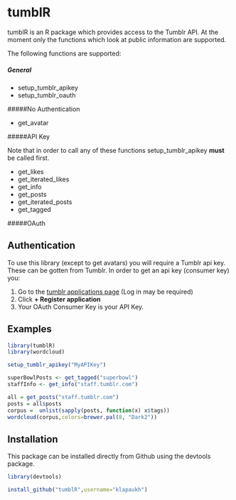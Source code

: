 # tumblR
tumblR is an R package which provides access to the Tumblr API. 
At the moment only the functions which look at public information are supported.

The following functions are supported:


##### General 

  * setup_tumblr_apikey
  * setup_tumblr_oauth

#####No Authentication

  * get_avatar

#####API Key 

Note that in order to call any of these functions
setup_tumblr_apikey **must** be called first. 

  * get_likes
  * get_iterated_likes
  * get_info
  * get_posts
  * get_iterated_posts
  * get_tagged

#####OAuth


## Authentication

To use this library (except to get avatars) you will require a Tumblr api key. 
These can be gotten from Tumblr. In order to get an api key (consumer key) 
you:

  1. Go to the [tumblr applications page](https://www.tumblr.com/oauth/apps) (Log in may be required)
  2. Click **+ Register application**
  3. Your OAuth Consumer Key is your API Key.

## Examples

```R
library(tumblR)
library(wordcloud)

setup_tumblr_apikey("MyAPIKey")

superBowlPosts <- get_tagged("superbowl")
staffInfo <- get_info("staff.tumblr.com")

all = get_posts("staff.tumblr.com")
posts = all$posts
corpus =  unlist(sapply(posts, function(x) x$tags))
wordcloud(corpus,colors=brewer.pal(8, "Dark2")) 
```

## Installation

This package can be installed directly from Github using the devtools package. 

```r
library(devtools)

install_github("tumblR",username="klapaukh")
```
